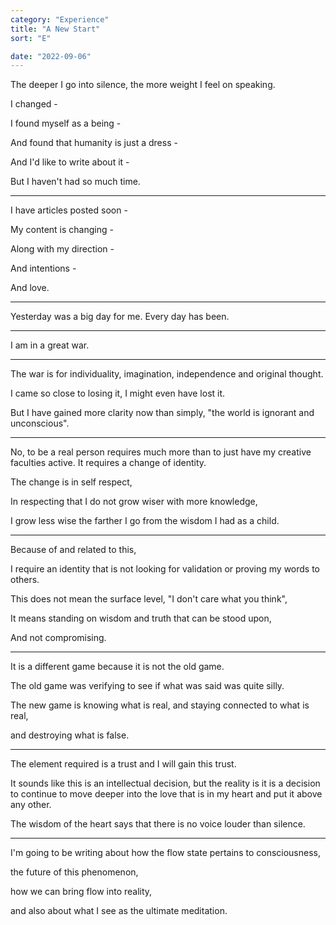 ```yaml
---
category: "Experience" 
title: "A New Start"
sort: "E" 

date: "2022-09-06"
---
```


The deeper I go into silence, the more weight I feel on speaking. 

I changed -

I found myself as a being - 

And found that humanity is just a dress - 

And I'd like to write about it -

But I haven't had so much time. 

---

I have articles posted soon - 

My content is changing - 

Along with my direction -

And intentions -

And love. 

---

Yesterday was a big day for me. 
Every day has been. 

---

I am in a great war. 

---

The war is for individuality, imagination, independence and original thought.

I came so close to losing it, 
I might even have lost it. 

But I have gained more clarity now than simply, 
"the world is ignorant and unconscious". 

---

No, to be a real person requires much more than to just have my creative faculties active. 
It requires a change of identity. 

The change is in self respect, 

In respecting that I do not grow wiser with more knowledge,

I grow less wise the farther I go from the wisdom I had as a child. 

---

Because of and related to this, 

I require an identity that is not looking for validation or proving my words to others. 

This does not mean the surface level, "I don't care what you think", 

It means standing on wisdom and truth that can be stood upon, 

And not compromising. 

---

It is a different game because it is not the old game. 

The old game was verifying to see if what was said was quite silly.

The new game is knowing what is real, and staying connected to what is real, 

and destroying what is false. 

---

The element required is a trust and I will gain this trust.

It sounds like this is an intellectual decision, but the reality is it is a decision to continue to move deeper into the love that is in my heart and put it above any other.

The wisdom of the heart says that there is no voice louder than silence.

---

I'm going to be writing about how the flow state pertains to consciousness,

the future of this phenomenon, 

how we can bring flow into reality, 

and also about what I see as the ultimate meditation.